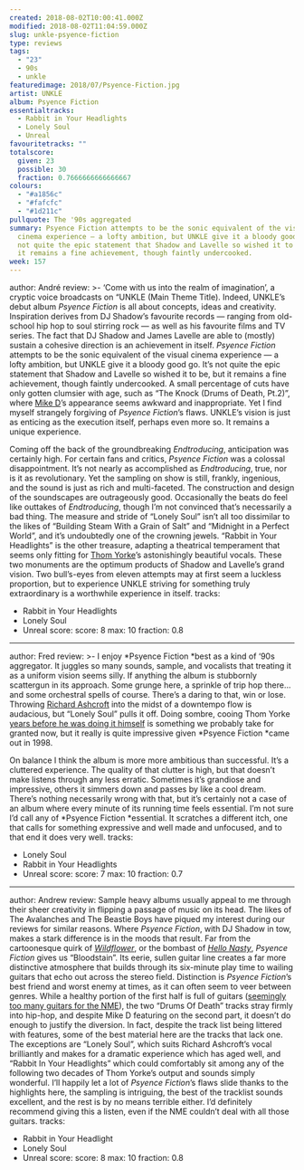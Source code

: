 ```yaml
---
created: 2018-08-02T10:00:41.000Z
modified: 2018-08-02T11:04:59.000Z
slug: unkle-psyence-fiction
type: reviews
tags:
  - "23"
  - 90s
  - unkle
featuredimage: 2018/07/Psyence-Fiction.jpg
artist: UNKLE
album: Psyence Fiction
essentialtracks:
  - Rabbit in Your Headlights
  - Lonely Soul
  - Unreal
favouritetracks: ""
totalscore:
  given: 23
  possible: 30
  fraction: 0.7666666666666667
colours:
  - "#a1856c"
  - "#fafcfc"
  - "#1d211c"
pullquote: The '90s aggregated
summary: Psyence Fiction attempts to be the sonic equivalent of the visual
  cinema experience — a lofty ambition, but UNKLE give it a bloody good go. It’s
  not quite the epic statement that Shadow and Lavelle so wished it to be, but
  it remains a fine achievement, though faintly undercooked.
week: 157
---
```

author: André
review: >-
  ‘Come with us into the realm of imagination’, a cryptic voice broadcasts on
  “UNKLE (Main Theme Title). Indeed, UNKLE’s debut album *Psyence Fiction* is
  all about concepts, ideas and creativity. Inspiration derives from DJ Shadow’s
  favourite records — ranging from old-school hip hop to soul stirring rock — as
  well as his favourite films and TV series. The fact that DJ Shadow and James
  Lavelle are able to (mostly) sustain a cohesive direction is an achievement in
  itself. *Psyence Fiction* attempts to be the sonic equivalent of the visual
  cinema experience — a lofty ambition, but UNKLE give it a bloody good go. It’s
  not quite the epic statement that Shadow and Lavelle so wished it to be, but
  it remains a fine achievement, though faintly undercooked. A small percentage
  of cuts have only gotten clumsier with age, such as “The Knock (Drums of
  Death, Pt.2)”, where [Mike
  D](<https://audioxide.com/reviews/beastie-boys-hello-nasty/>)’s appearance
  seems awkward and inappropriate. Yet I find myself strangely forgiving of
  *Psyence Fiction*’s flaws. UNKLE’s vision is just as enticing as the execution
  itself, perhaps even more so. It remains a unique experience.

  Coming off the back of the groundbreaking *Endtroducing*, anticipation was certainly high. For certain fans and critics, *Psyence Fiction* was a colossal disappointment. It’s not nearly as accomplished as *Endtroducing*, true, nor is it as revolutionary. Yet the sampling on show is still, frankly, ingenious, and the sound is just as rich and multi-faceted. The construction and design of the soundscapes are outrageously good. Occasionally the beats do feel like outtakes of *Endtroducing*, though I’m not convinced that’s necessarily a bad thing. The measure and stride of “Lonely Soul” isn’t all too dissimilar to the likes of “Building Steam With a Grain of Salt” and “Midnight in a Perfect World”, and it’s undoubtedly one of the crowning jewels. “Rabbit in Your Headlights” is the other treasure, adapting a theatrical temperament that seems only fitting for [Thom Yorke](<https://audioxide.com/reviews/thom-yorke-the-eraser/>)’s astonishingly beautiful vocals. These two monuments are the optimum products of Shadow and Lavelle’s grand vision. Two bull’s-eyes from eleven attempts may at first seem a luckless proportion, but to experience UNKLE striving for something truly extraordinary is a worthwhile experience in itself.
tracks:
  - Rabbit in Your Headlights
  - ­­Lonely Soul
  - ­­Unreal
score:
  score: 8
  max: 10
  fraction: 0.8
---
author: Fred
review: >-
  I enjoy *Psyence Fiction *best as a kind of ‘90s aggregator. It juggles so
  many sounds, sample, and vocalists that treating it as a uniform vision seems
  silly. If anything the album is stubbornly scattergun in its approach. Some
  grunge here, a sprinkle of trip hop there… and some orchestral spells of
  course. There’s a daring to that, win or lose. Throwing [Richard
  Ashcroft](<https://audioxide.com/reviews/the-verve-urban-hymns/>) into the
  midst of a downtempo flow is audacious, but “Lonely Soul” pulls it off. Doing
  sombre, cooing Thom Yorke [years before he was doing it
  himself](<https://audioxide.com/reviews/thom-yorke-the-eraser/>) is something
  we probably take for granted now, but it really is quite impressive given
  *Psyence Fiction *came out in 1998.

  On balance I think the album is more more ambitious than successful. It’s a cluttered experience. The quality of that clutter is high, but that doesn’t make listens through any less erratic. Sometimes it’s grandiose and impressive, others it simmers down and passes by like a cool dream. There’s nothing necessarily wrong with that, but it’s certainly not a case of an album where every minute of its running time feels essential. I’m not sure I’d call any of *Psyence Fiction *essential. It scratches a different itch, one that calls for something expressive and well made and unfocused, and to that end it does very well.
tracks:
  - Lonely Soul
  - ­­Rabbit in Your Headlights
  - ­­Unreal
score:
  score: 7
  max: 10
  fraction: 0.7
---
author: Andrew
review: Sample heavy albums usually appeal to me through their sheer creativity
  in flipping a passage of music on its head. The likes of The Avalanches and
  The Beastie Boys have piqued my interest during our reviews for similar
  reasons. Where *Psyence Fiction*, with DJ Shadow in tow, makes a stark
  difference is in the moods that result. Far from the cartoonesque quirk of
  [*Wildflower*](<https://audioxide.com/reviews/the-avalanches-wildflower/>), or
  the bombast of [*Hello
  Nasty*](<https://audioxide.com/reviews/beastie-boys-hello-nasty/>), *Psyence
  Fiction* gives us “Bloodstain”. Its eerie, sullen guitar line creates a far
  more distinctive atmosphere that builds through its six-minute play time to
  wailing guitars that echo out across the stereo field. Distinction is *Psyence
  Fiction*’s best friend and worst enemy at times, as it can often seem to veer
  between genres. While a healthy portion of the first half is full of guitars
  ([seemingly too many guitars for the
  NME](<https://web.archive.org/web/20000615085934/http://www.nme.com/reviews/reviews/19980719150825reviews.html>)),
  the two “Drums Of Death” tracks stray firmly into hip-hop, and despite Mike D
  featuring on the second part, it doesn’t do enough to justify the diversion.
  In fact, despite the track list being littered with features, some of the best
  material here are the tracks that lack one. The exceptions are “Lonely Soul”,
  which suits Richard Ashcroft’s vocal brilliantly and makes for a dramatic
  experience which has aged well, and “Rabbit In Your Headlights” which could
  comfortably sit among any of the following two decades of Thom Yorke’s output
  and sounds simply wonderful. I’ll happily let a lot of *Psyence Fiction*’s
  flaws slide thanks to the highlights here, the sampling is intriguing, the
  best of the tracklist sounds excellent, and the rest is by no means terrible
  either. I’d definitely recommend giving this a listen, even if the NME
  couldn’t deal with all those guitars.
tracks:
  - Rabbit in Your Headlight
  - ­­Lonely Soul
  - ­­Unreal
score:
  score: 8
  max: 10
  fraction: 0.8
